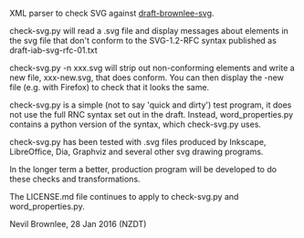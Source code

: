 XML parser to check SVG against [draft-brownlee-svg](http://tools.ietf.org/html/draft-iab-svg-rfc).

check-svg.py will read a .svg file and display messages about elements in the svg file that don't conform to the SVG-1.2-RFC syntax published as
draft-iab-svg-rfc-01.txt

check-svg.py -n xxx.svg  will strip out non-conforming elements and write a new file, xxx-new.svg, that does conform.  You can then display the -new file (e.g. with Firefox) to check that it looks the same.

check-svg.py is a simple (not to say 'quick and dirty') test program, it does not use the full RNC syntax set out in the draft.  Instead, word_properties.py contains a python version of the syntax, which check-svg.py uses.

check-svg.py has been tested with .svg files produced by Inkscape, LibreOffice, Dia, Graphviz and several other svg drawing programs.

In the longer term a better, production program will be developed to do these checks and transformations.

The LICENSE.md file continues to apply to check-svg.py and word_properties.py.


Nevil Brownlee, 28 Jan 2016 (NZDT)
